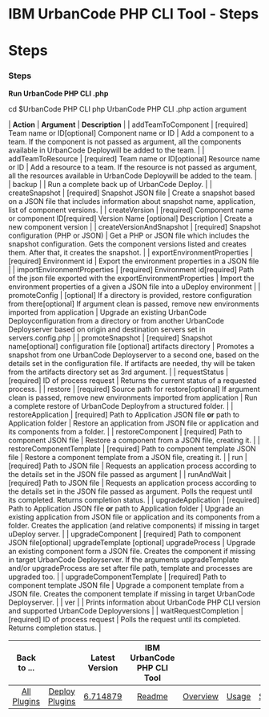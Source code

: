 
IBM UrbanCode PHP CLI Tool - Steps
==================================

# Steps



### Steps




 


**Run UrbanCode PHP CLI .php**


cd $UrbanCode PHP CLI php UrbanCode PHP CLI .php action argument







 | **Action** | **Argument** | **Description** |
| addTeamToComponent | [required] Team name or ID[optional] Component name or ID | Add a component to a team. If the component is not passed as argument, all the components available in UrbanCode Deploywill be added to the team. |
| addTeamToResource | [required] Team name or ID[optional] Resource name or ID | Add a resource to a team. If the resource is not passed as argument, all the resources available in UrbanCode Deploywill be added to the team. |
| backup |  | Run a complete back up of UrbanCode Deploy. |
| createSnapshot | [required] Snapshot JSON file | Create a snapshot based on a JSON file that includes information about snapshot name, application, list of component versions. |
| createVersion | [required] Component name or component ID[required] Version Name
[optional] Description | Create a new component version |
| createVersionAndSnapshot | [required] Snapshot configuration (PHP or JSON) | Get a PHP or JSON file which includes the snapshot configuration. Gets the component versions listed and creates them. After that, it creates the snapshot. |
| exportEnvironmentProperties | [required] Environment id | Export the environment properties in a JSON file |
| importEnvironmentProperties | [required] Environment id[required] Path of the json file exported with the exportEnvironmentProperties | Import the environment properties of a given a JSON file into a uDeploy environment |
| promoteConfig | [optional] If a directory is provided, restore configuration from there[optional] If argument clean is passed, remove new environments imported from application | Upgrade an existing UrbanCode Deployconfiguration from a directory or from another UrbanCode Deployserver based on origin and destination servers set in servers.config.php |
| promoteSnapshot | [required] Snapshot name[optional] configuration file
[optional] artifacts directory | Promotes a snapshot from one UrbanCode Deployserver to a second one, based on the details set in the configuration file. If artifacts are needed, thy will be taken from the artifacts directory set as 3rd argument. |
| requestStatus | [required] ID of process request | Returns the current status of a requested process. |
| restore | [required] Source path for restore[optional] If argument clean is passed, remove new environments imported from application | Run a complete restore of UrbanCode Deployfrom a structured folder. |
| restoreApplication | [required] Path to Application JSON file **or** path to Application folder | Restore an application from JSON file or application and its components from a folder. |
| restoreComponent | [required] Path to component JSON file | Restore a component from a JSON file, creating it. |
| restoreComponentTemplate | [required] Path to component template JSON file | Restore a component template from a JSON file, creating it. |
| run | [required] Path to JSON file | Requests an application process according to the details set in the JSON file passed as argument |
| runAndWait | [required] Path to JSON file | Requests an application process according to the details set in the JSON file passed as argument. Polls the request until its completed. Returns completion status. |
| upgradeApplication | [required] Path to Application JSON file **or** path to Application folder | Upgrade an existing application from JSON file or application and its components from a folder. Creates the application (and relative components) if missing in target uDeploy server. |
| upgradeComponent | [required] Path to component JSON file[optional] upgradeTemplate
[optional] upgradeProcess | Upgrade an existing component form a JSON file. Creates the component if missing in target UrbanCode Deployserver. If the arguments upgradeTemplate and/or upgradeProcess are set after file path, template and processes are upgraded too. |
| upgradeComponentTemplate | [required] Path to component template JSON file | Upgrade a component template from a JSON file. Creates the component template if missing in target UrbanCode Deployserver. |
| ver |  | Prints information about UrbanCode PHP CLI version and supported UrbanCode Deployversions |
| waitRequestCompletion | [required] ID of process request | Polls the request until its completed. Returns completion status. |



|Back to ...||Latest Version|IBM UrbanCode PHP CLI Tool |||||
| :---: | :---: | :---: | :---: | :---: | :---: | :---: | :---: |
|[All Plugins](../../index.md)|[Deploy Plugins](../README.md)|[6.714879](https://raw.githubusercontent.com/UrbanCode/IBM-UCD-PLUGINS/main/files/PHPCLI/SubversionSourceConfig-6.714879.zip)|[Readme](README.md)|[Overview](overview.md)|[Usage](usage.md)|[Setup](setup.md)|[Downloads](downloads.md)|

